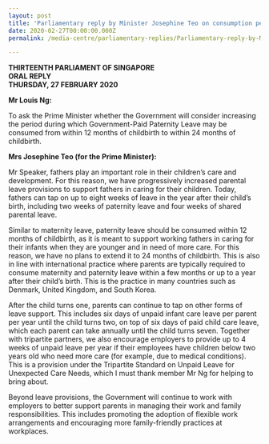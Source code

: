 ```yaml
---
layout: post
title: 'Parliamentary reply by Minister Josephine Teo on consumption period of paternity leave'
date: 2020-02-27T00:00:00.000Z
permalink: /media-centre/parliamentary-replies/Parliamentary-reply-by-Minister-Josephine-Teo-on-consumption-period-of-paternity-leave

---
```



**THIRTEENTH PARLIAMENT OF SINGAPORE  
ORAL REPLY  
THURSDAY, 27 FEBRUARY 2020**  

**Mr Louis Ng:**

To ask the Prime Minister whether the Government will consider increasing the period during which Government-Paid Paternity Leave may be consumed from within 12 months of childbirth to within 24 months of childbirth. 

**Mrs Josephine Teo (for the Prime Minister):** 

Mr Speaker, fathers play an important role in their children’s care and development. For this reason, we have progressively increased parental leave provisions to support fathers in caring for their children. Today, fathers can tap on up to eight weeks of leave in the year after their child’s birth, including two weeks of paternity leave and four weeks of shared parental leave.  

Similar to maternity leave, paternity leave should be consumed within 12 months of childbirth, as it is meant to support working fathers in caring for their infants when they are younger and in need of more care. For this reason, we have no plans to extend it to 24 months of childbirth. This is also in line with international practice where parents are typically required to consume maternity and paternity leave within a few months or up to a year after their child’s birth. This is the practice in many countries such as Denmark, United Kingdom, and South Korea. 

After the child turns one, parents can continue to tap on other forms of leave support. This includes six days of unpaid infant care leave per parent per year until the child turns two, on top of six days of paid child care leave, which each parent can take annually until the child turns seven. Together with tripartite partners, we also encourage employers to provide up to 4 weeks of unpaid leave per year if their employees have children below two years old who need more care (for example, due to medical conditions). This is a provision under the Tripartite Standard on Unpaid Leave for Unexpected Care Needs, which I must thank member Mr Ng for helping to bring about. 

Beyond leave provisions, the Government will continue to work with employers to better support parents in managing their work and family responsibilities. This includes promoting the adoption of flexible work arrangements and encouraging more family-friendly practices at workplaces. 
